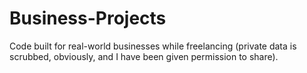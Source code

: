 # Business-Projects
Code built for real-world businesses while freelancing (private data is scrubbed, obviously, and I have been given permission to share).
